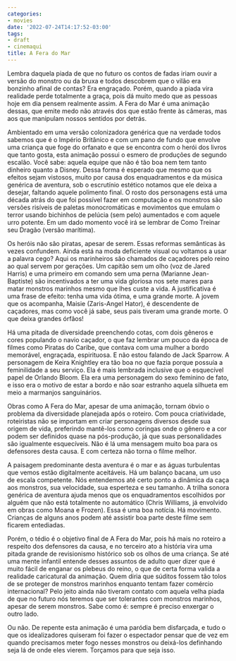 ```yaml
---
categories:
- movies
date: '2022-07-24T14:17:52-03:00'
tags:
- draft
- cinemaqui
title: A Fera do Mar
---
```


Lembra daquela piada de que no futuro os contos de fadas iriam ouvir a versão do monstro ou da bruxa e todos descobrem que o vilão era bonzinho afinal de contas? Era engraçado. Porém, quando a piada vira realidade perde totalmente a graça, pois dá muito medo que as pessoas hoje em dia pensem realmente assim. A Fera do Mar é uma animação dessas, que emite medo não através dos que estão frente às câmeras, mas aos que manipulam nossos sentidos por detrás.

Ambientado em uma versão colonizadora genérica que na verdade todos sabemos que é o Império Britânico e com um pano de fundo que envolve uma criança que foge do orfanato e que se encontra com o herói dos livros que tanto gosta, esta animação possui o esmero de produções de segundo escalão. Você sabe: aquela equipe que não é tão boa nem tem tanto dinheiro quanto a Disney. Dessa forma é esperado que mesmo que os efeitos sejam vistosos, muito por causa dos enquadramentos e da música genérica de aventura, sob o escrutínio estético notamos que ele deixa a desejar, faltando aquele polimento final. O rosto dos personagens está uma década atrás do que foi possível fazer em computação e os monstros são versões risíveis de paletas monocromáticas e movimentos que emulam o terror usando bichinhos de pelúcia (sem pelo) aumentados e com aquele urro potente. Em um dado momento você irá se lembrar de Como Treinar seu Dragão (versão marítima).

Os heróis não são piratas, apesar de serem. Essas reformas semânticas às vezes confundem. Ainda está na moda deficiente visual ou voltamos a usar a palavra cego? Aqui os marinheiros são chamados de caçadores pelo reino ao qual servem por gerações. Um capitão sem um olho (voz de Jared Harris) e uma primeiro em comando sem uma perna (Marianne Jean-Baptiste) são incentivados a ter uma vida gloriosa nos sete mares para matar monstros marinhos mesmo que lhes custe a vida. A justificativa é uma frase de efeito: tenha uma vida ótima, e uma grande morte. A jovem que os acompanha, Maisie (Zaris-Angel Hator), é descendente de caçadores, mas como você já sabe, seus pais tiveram uma grande morte. O que deixa grandes órfãos!

Há uma pitada de diversidade preenchendo cotas, com dois gêneros e cores populando o navio caçador, o que faz lembrar um pouco da época de filmes como Piratas do Caribe, que contava com uma mulher a bordo memorável, engraçada, espirituosa. E não estou falando de Jack Sparrow. A personagem de Keira Knightley era tão boa no que fazia porque possuía a feminilidade a seu serviço. Ela é mais lembrada inclusive que o esquecível papel de Orlando Bloom. Ela era uma personagem do sexo feminino de fato, e isso era o motivo de estar a bordo e não soar estranho aquela silhueta em meio a marmanjos sanguinários.

Obras como A Fera do Mar, apesar de uma animação, tornam óbvio o problema da diversidade planejada após o roteiro. Com pouca criatividade, roteiristas não se importam em criar personagens diversos desde sua origem de vida, preferindo mantê-los como coringas onde o gênero e a cor podem ser definidos quase na pós-produção, já que suas personalidades são igualmente esquecíveis. Não é lá uma mensagem muito boa para os defensores desta causa. E com certeza não torna o filme melhor.

A paisagem predominante desta aventura é o mar e as águas turbulentas que vemos estão digitalmente aceitáveis. Há um balanço bacana, um uso de escala competente. Nós entendemos até certo ponto a dinâmica da caça aos monstros, sua velocidade, sua esperteza e seu tamanho. A trilha sonora genérica de aventura ajuda menos que os enquadramentos escolhidos por alguém que não está totalmente no automático (Chris Williams, já envolvido em obras como Moana e Frozen). Essa é uma boa notícia. Há movimento. Crianças de alguns anos podem até assistir boa parte deste filme sem ficarem entediadas.

Porém, o tédio é o objetivo final de A Fera do Mar, pois há mais no roteiro a respeito dos defensores da causa, e no terceiro ato a história vira uma pitada grande de revisionismo histórico sob os olhos de uma criança. Se até uma mente infantil entende desses assuntos de adulto quer dizer que é muito fácil de enganar os plebeus do reino, o que de certa forma valida a realidade caricatural da animação. Quem diria que súditos fossem tão tolos de se proteger de monstros marinhos enquanto tentam fazer comércio internacional? Pelo jeito ainda não tiveram contato com aquela velha piada de que no futuro nós teremos que ser tolerantes com monstros marinhos, apesar de serem monstros. Sabe como é: sempre é preciso enxergar o outro lado.

Ou não. De repente esta animação é uma paródia bem disfarçada, e tudo o que os idealizadores quiseram foi fazer o espectador pensar que de vez em quando precisamos meter fogo nesses monstros ou deixá-los definhando seja lá de onde eles vierem. Torçamos para que seja isso.
